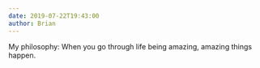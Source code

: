 ```yaml
---
date: 2019-07-22T19:43:00
author: Brian
---
```

My philosophy: When you go through life being amazing, amazing things happen.